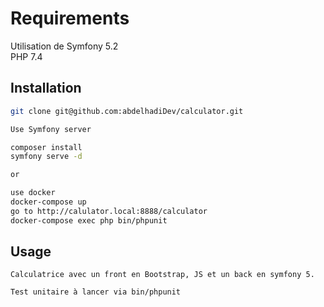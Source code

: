 # Requirements

Utilisation de Symfony 5.2 <br>
PHP 7.4

## Installation

```bash
git clone git@github.com:abdelhadiDev/calculator.git

Use Symfony server

composer install
symfony serve -d

or 

use docker
docker-compose up
go to http://calulator.local:8888/calculator
docker-compose exec php bin/phpunit
```

## Usage

```
Calculatrice avec un front en Bootstrap, JS et un back en symfony 5.

Test unitaire à lancer via bin/phpunit

```